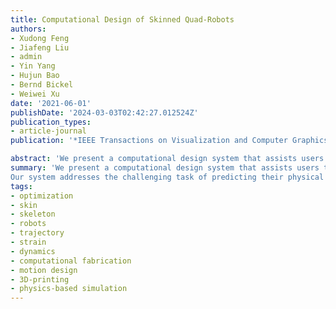 ```yaml
---
title: Computational Design of Skinned Quad-Robots
authors:
- Xudong Feng
- Jiafeng Liu
- admin
- Yin Yang
- Hujun Bao
- Bernd Bickel
- Weiwei Xu
date: '2021-06-01'
publishDate: '2024-03-03T02:42:27.012524Z'
publication_types:
- article-journal
publication: '*IEEE Transactions on Visualization and Computer Graphics, 27*(6)'

abstract: 'We present a computational design system that assists users to model, optimize, and fabricate quad-robots with soft skins. Our system addresses the challenging task of predicting their physical behavior by fully integrating the multibody dynamics of the mechanical skeleton and the elastic behavior of the soft skin. The developed motion control strategy uses an alternating optimization scheme to avoid expensive full space time-optimization, interleaving space-time optimization for the skeleton, and frame-by-frame optimization for the full dynamics. The output are motor torques to drive the robot to achieve a user prescribed motion trajectory. We also provide a collection of convenient engineering tools and empirical manufacturing guidance to support the fabrication of the designed quad-robot. We validate the feasibility of designs generated with our system through physics simulations and with a physically-fabricated prototype.'
summary: 'We present a computational design system that assists users to model, optimize, and fabricate quad-robots with soft skins.
Our system addresses the challenging task of predicting their physical behavior.'
tags:
- optimization
- skin
- skeleton
- robots
- trajectory
- strain
- dynamics
- computational fabrication
- motion design
- 3D-printing
- physics-based simulation
---
```

